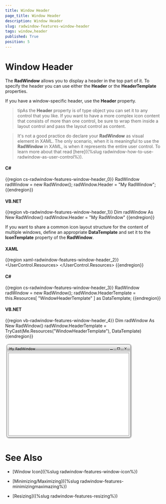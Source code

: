 ```yaml
---
title: Window Header
page_title: Window Header
description: Window Header
slug: radwindow-features-window-header
tags: window,header
published: True
position: 5
---
```


# Window Header

The __RadWindow__ allows you to display a header in the top part of it. To specify the header you can use either the __Header__ or the __HeaderTemplate__ properties.

If you have a window-specific header, use the __Header__ property.

>tipAs the __Header__ property is of type object you can set it to any control that you like. If you want to have a more complex icon content that consists of more than one control, be sure to wrap them inside a layout control and pass the layout control as content.

>It's not a good practice do declare your __RadWindow__ as visual element in XAML. The only scenario, when it is meaningful to use the __RadWindow__ in XAML, is when it represents the entire user control. To learn more about that read [here]({%slug radwindow-how-to-use-radwindow-as-user-control%}).

#### __C#__

{{region cs-radwindow-features-window-header_0}}
	RadWindow radWindow = new RadWindow();
	radWindow.Header = "My RadWindow";
{{endregion}}

#### __VB.NET__

{{region vb-radwindow-features-window-header_1}}
	Dim radWindow As New RadWindow()
	radWindow.Header = "My RadWindow"
{{endregion}}

If you want to share a common icon layout structure for the content of multiple windows, define an appropriate __DataTemplate__ and set it to the __IconTemplate__ property of the __RadWindow__.

#### __XAML__

{{region xaml-radwindow-features-window-header_2}}
	<UserControl.Resources>
	    <DataTemplate x:Key="WindowHeaderTemplate">
	        <TextBlock Text="My RadWindow" />
	    </DataTemplate>
	</UserControl.Resources>
{{endregion}}

#### __C#__

{{region cs-radwindow-features-window-header_3}}
	RadWindow radWindow = new RadWindow();
	radWindow.HeaderTemplate = this.Resources[ "WindowHeaderTemplate" ] as DataTemplate;
{{endregion}}

#### __VB.NET__

{{region vb-radwindow-features-window-header_4}}
	Dim radWindow As New RadWindow()
	radWindow.HeaderTemplate = TryCast(Me.Resources("WindowHeaderTemplate"), DataTemplate)
{{endregion}}

![](images/RadWindow_Features_Window_Header_01.png)

# See Also

 * [Window Icon]({%slug radwindow-features-window-icon%})

 * [Minimizing/Maximizing]({%slug radwindow-features-minimizingmaximazing%})

 * [Resizing]({%slug radwindow-features-resizing%})
